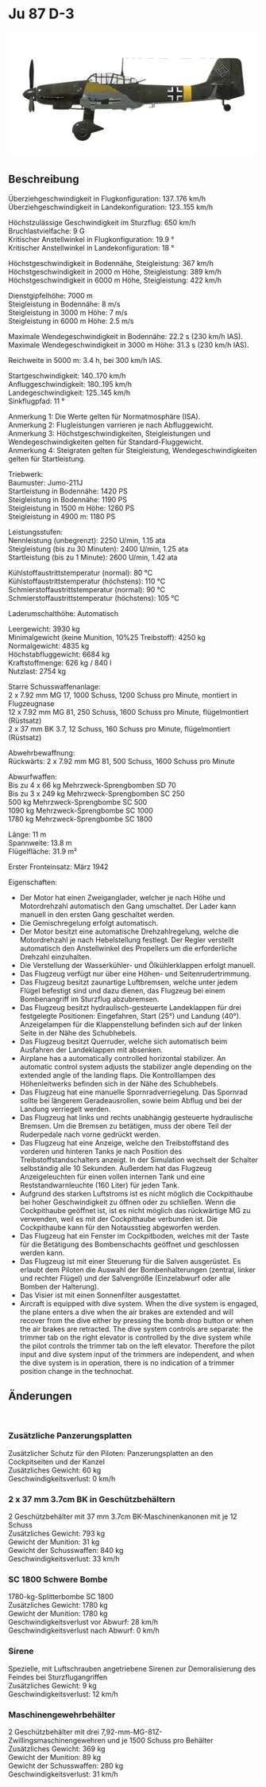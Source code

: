 # Ju 87 D-3  
  
![ju87d3](../images/ju87d3.png)  
  
## Beschreibung  
  
Überziehgeschwindigkeit in Flugkonfiguration: 137..176 km/h  
Überziehgeschwindigkeit in Landekonfiguration: 123..155 km/h  
  
Höchstzulässige Geschwindigkeit im Sturzflug: 650 km/h  
Bruchlastvielfache: 9 G  
Kritischer Anstellwinkel in Flugkonfiguration: 19.9 °  
Kritischer Anstellwinkel in Landekonfiguration: 18 °  
  
Höchstgeschwindigkeit in Bodennähe, Steigleistung: 367 km/h  
Höchstgeschwindigkeit in 2000 m Höhe, Steigleistung: 389 km/h  
Höchstgeschwindigkeit in 6000 m Höhe, Steigleistung: 422 km/h  
  
Dienstgipfelhöhe: 7000 m  
Steigleistung in Bodennähe: 8 m/s  
Steigleistung in 3000 m Höhe: 7 m/s  
Steigleistung in 6000 m Höhe: 2.5 m/s  
  
Maximale Wendegeschwindigkeit in Bodennähe: 22.2 s (230 km/h IAS).  
Maximale Wendegeschwindigkeit in 3000 m Höhe: 31.3 s (230 km/h IAS).  
  
Reichweite in 5000 m: 3.4 h, bei 300 km/h IAS.  
  
Startgeschwindigkeit: 140..170 km/h  
Anfluggeschwindigkeit: 180..195 km/h  
Landegeschwindigkeit: 125..145 km/h  
Sinkflugpfad: 11 °  
  
Anmerkung 1: Die Werte gelten für Normatmosphäre (ISA).  
Anmerkung 2: Flugleistungen varrieren je nach Abfluggewicht.  
Anmerkung 3: Höchstgeschwindigkeiten, Steigleistungen und Wendegeschwindigkeiten gelten für Standard-Fluggewicht.  
Anmerkung 4: Steigraten gelten für Steigleistung, Wendegeschwindigkeiten gelten für Startleistung.  
  
Triebwerk:  
Baumuster: Jumo-211J  
Startleistung in Bodennähe: 1420 PS  
Steigleistung in Bodennähe: 1190 PS  
Steigleistung in 1500 m Höhe: 1260 PS  
Steigleistung in 4900 m: 1180 PS  
  
Leistungsstufen:  
Nennleistung (unbegrenzt): 2250 U/min, 1.15 ata  
Steigleistung (bis zu 30 Minuten): 2400 U/min, 1.25 ata  
Startleistung (bis zu 1 Minute): 2600 U/min, 1.42 ata  
  
Kühlstoffaustrittstemperatur (normal): 80 °C  
Kühlstoffaustrittstemperatur (höchstens): 110 °C  
Schmierstoffaustrittstemperatur (normal): 90 °C  
Schmierstoffaustrittstemperatur (höchstens): 105 °C  
  
Laderumschalthöhe: Automatisch   
  
Leergewicht: 3930 kg  
Minimalgewicht (keine Munition, 10%25 Treibstoff): 4250 kg  
Normalgewicht: 4835 kg  
Höchstabfluggewicht: 6684 kg  
Kraftstoffmenge: 626 kg / 840 l  
Nutzlast: 2754 kg  
  
Starre Schusswaffenanlage:  
2 x 7.92 mm MG 17, 1000 Schuss, 1200 Schuss pro Minute, montiert in Flugzeugnase  
12 x 7.92 mm MG 81, 250 Schuss, 1600 Schuss pro Minute, flügelmontiert (Rüstsatz)  
2 x 37 mm BK 3.7, 12 Schuss, 160 Schuss pro Minute, flügelmontiert (Rüstsatz)  
  
Abwehrbewaffnung:  
Rückwärts: 2 x 7.92 mm MG 81, 500 Schuss, 1600 Schuss pro Minute  
  
Abwurfwaffen:  
Bis zu 4 x 66 kg Mehrzweck-Sprengbomben SD 70  
Bis zu 3 x 249 kg Mehrzweck-Sprengbomben SC 250  
500 kg Mehrzweck-Sprengbombe SC 500  
1090 kg Mehrzweck-Sprengbombe SC 1000  
1780 kg Mehrzweck-Sprengbombe SC 1800  
  
Länge: 11 m  
Spannweite: 13.8 m  
Flügelfläche: 31.9 m²  
  
Erster Fronteinsatz: März 1942  
  
Eigenschaften:  
- Der Motor hat einen Zweiganglader, welcher je nach Höhe und Motordrehzahl automatisch den Gang umschaltet. Der Lader kann manuell in den ersten Gang geschaltet werden.  
- Die Gemischregelung erfolgt automatisch.  
- Der Motor besitzt eine automatische Drehzahlregelung, welche die Motordrehzahl je nach Hebelstellung festlegt. Der Regler verstellt automatisch den Anstellwinkel des Propellers um die erforderliche Drehzahl einzuhalten.  
- Die Verstellung der Wasserkühler- und Ölkühlerklappen erfolgt manuell.  
- Das Flugzeug verfügt nur über eine Höhen- und Seitenrudertrimmung.  
- Das Flugzeug besitzt zaunartige Luftbremsen, welche unter jedem Flügel befestigt sind und dazu dienen, das Flugzeug bei einem Bombenangriff im Sturzflug abzubremsen.  
- Das Flugzeug besitzt hydraulisch-gesteuerte Landeklappen für drei festgelegte Positionen: Eingefahren, Start (25°) und Landung (40°). Anzeigelampen für die Klappenstellung befinden sich auf der linken Seite in der Nähe des Schubhebels.  
- Das Flugzeug besitzt Querruder, welche sich automatisch beim Ausfahren der Landeklappen mit absenken.  
- Airplane has a automatically controlled horizontal stabilizer. An automatic control system adjusts the stabilizer angle depending on the extended angle of the landing flaps. Die Kontrolllampen des Höhenleitwerks befinden sich in der Nähe des Schubhebels.  
- Das Flugzeug hat eine manuelle Spornradverriegelung. Das Spornrad sollte bei längerem Geradeausrollen, sowie beim Abflug und bei der Landung verriegelt werden.  
- Das Flugzeug hat links und rechts unabhängig gesteuerte hydraulische Bremsen. Um die Bremsen zu betätigen, muss der obere Teil der Ruderpedale nach vorne gedrückt werden.  
- Das Flugzeug hat eine Anzeige, welche den Treibstoffstand des vorderen und hinteren Tanks je nach Position des Treibstoffstandschalters anzeigt. In der Simulation wechselt der Schalter selbständig alle 10 Sekunden. Außerdem hat das Flugzeug Anzeigeleuchten für einen vollen internen Tank und eine Reststandwarnleuchte (160 Liter) für jeden Tank.  
- Aufgrund des starken Luftstroms ist es nicht möglich die Cockpithaube bei hoher Geschwindigkeit zu öffnen oder zu schließen. Wenn die Cockpithaube geöffnet ist, ist es nicht möglich das rückwärtige MG zu verwenden, weil es mit der Cockpithaube verbunden ist. Die Cockpithaube kann für den Notausstieg abgeworfen werden.  
- Das Flugzeug hat ein Fenster im Cockpitboden, welches mit der Taste für die Betätigung des Bombenschachts geöffnet und geschlossen werden kann.  
- Das Flugzeug ist mit einer Steuerung für die Salven ausgerüstet. Es erlaubt dem Piloten die Auswahl der Bombenhalterungen (zentral, linker und rechter Flügel) und der Salvengröße (Einzelabwurf oder alle Bomben der Halterung).  
- Das Visier ist mit einen Sonnenfilter ausgestattet.  
- Aircraft is equipped with dive system. When the dive system is engaged, the plane enters a dive when the air brakes are extended and will recover from the dive either by pressing the bomb drop button or when the air brakes are retracted. The dive system controls are separate: the trimmer tab on the right elevator is controlled by the dive system while the pilot controls the trimmer tab on the left elevator. Therefore the pilot input and dive system input of the trimmers are independent, and when the dive system is in operation, there is no indication of a trimmer position change in the technochat.  
  
## Änderungen  
  ﻿
  
  
### Zusätzliche Panzerungsplatten  
  
Zusätzlicher Schutz für den Piloten: Panzerungsplatten an den Cockpitseiten und der Kanzel  
Zusätzliches Gewicht: 60 kg  
Geschwindigkeitsverlust: 0 km/h  ﻿
  
  
### 2 x 37 mm 3.7cm BK in Geschützbehältern  
  
2 Geschützbehälter mit 37 mm 3.7cm BK-Maschinenkanonen mit je 12 Schuss  
Zusätzliches Gewicht: 793 kg  
Gewicht der Munition: 31 kg  
Gewicht der Schusswaffen: 840 kg  
Geschwindigkeitsverlust: 33 km/h  ﻿
  
  
### SC 1800 Schwere Bombe  
  
1780-kg-Splitterbombe SC 1800  
Zusätzliches Gewicht: 1780 kg  
Gewicht der Munition: 1780 kg  
Geschwindigkeitsverlust vor Abwurf: 28 km/h  
Geschwindigkeitsverlust nach Abwurf: 0 km/h  ﻿
  
  
### Sirene  
  
Spezielle, mit Luftschrauben angetriebene Sirenen zur Demoralisierung des Feindes bei Sturzflugangriffen  
Zusätzliches Gewicht: 9 kg  
Geschwindigkeitsverlust: 12 km/h  ﻿
  
  
### Maschinengewehrbehälter  
  
2 Geschützbehälter mit drei 7,92-mm-MG-81Z-Zwillingsmaschinengewehren und je 1500 Schuss pro Behälter  
Zusätzliches Gewicht: 369 kg  
Gewicht der Munition: 89 kg  
Gewicht der Schusswaffen: 280 kg  
Geschwindigkeitsverlust: 31 km/h  